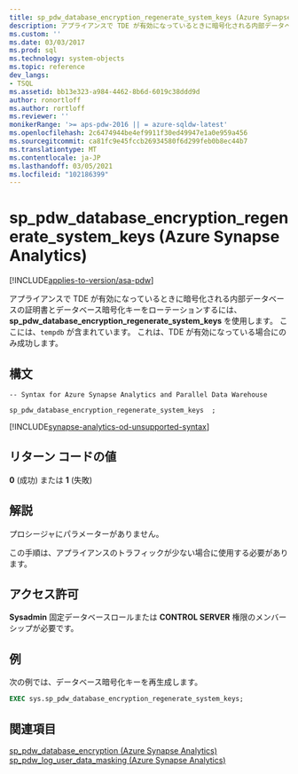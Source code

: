 ```yaml
---
title: sp_pdw_database_encryption_regenerate_system_keys (Azure Synapse Analytics)
description: アプライアンスで TDE が有効になっているときに暗号化される内部データベースの証明書とデータベース暗号化キーをローテーションするには、 **sp_pdw_database_encryption_regenerate_system_keys** を使用します。
ms.custom: ''
ms.date: 03/03/2017
ms.prod: sql
ms.technology: system-objects
ms.topic: reference
dev_langs:
- TSQL
ms.assetid: bb13e323-a984-4462-8b6d-6019c38ddd9d
author: ronortloff
ms.author: rortloff
ms.reviewer: ''
monikerRange: '>= aps-pdw-2016 || = azure-sqldw-latest'
ms.openlocfilehash: 2c6474944be4ef9911f30ed49947e1a0e959a456
ms.sourcegitcommit: ca81fc9e45fccb26934580f6d299feb0b8ec44b7
ms.translationtype: MT
ms.contentlocale: ja-JP
ms.lasthandoff: 03/05/2021
ms.locfileid: "102186399"
---
```

# <a name="sp_pdw_database_encryption_regenerate_system_keys-azure-synapse-analytics"></a>sp_pdw_database_encryption_regenerate_system_keys (Azure Synapse Analytics)

[!INCLUDE[applies-to-version/asa-pdw](../../includes/applies-to-version/asa-pdw.md)]

アプライアンスで TDE が有効になっているときに暗号化される内部データベースの証明書とデータベース暗号化キーをローテーションするには、 **sp_pdw_database_encryption_regenerate_system_keys** を使用します。 ここには、`tempdb` が含まれています。 これは、TDE が有効になっている場合にのみ成功します。  
  
## <a name="syntax"></a>構文  
  
```syntaxsql  
-- Syntax for Azure Synapse Analytics and Parallel Data Warehouse  
  
sp_pdw_database_encryption_regenerate_system_keys  ;  
```  

[!INCLUDE[synapse-analytics-od-unsupported-syntax](../../includes/synapse-analytics-od-unsupported-syntax.md)]

## <a name="return-code-values"></a>リターン コードの値  
 **0** (成功) または **1** (失敗)  
  
## <a name="remarks"></a>解説  
 プロシージャにパラメーターがありません。  
  
 この手順は、アプライアンスのトラフィックが少ない場合に使用する必要があります。  
  
## <a name="permissions"></a>アクセス許可  
 **Sysadmin** 固定データベースロールまたは **CONTROL SERVER** 権限のメンバーシップが必要です。  
  
## <a name="example"></a>例  
 次の例では、データベース暗号化キーを再生成します。  
  
```sql  
EXEC sys.sp_pdw_database_encryption_regenerate_system_keys;  
```  
  
## <a name="see-also"></a>関連項目  
 [sp_pdw_database_encryption &#40;Azure Synapse Analytics&#41;](../../relational-databases/system-stored-procedures/sp-pdw-database-encryption-sql-data-warehouse.md)   
 [sp_pdw_log_user_data_masking &#40;Azure Synapse Analytics&#41;](../../relational-databases/system-stored-procedures/sp-pdw-log-user-data-masking-sql-data-warehouse.md)  
  
